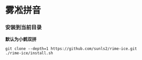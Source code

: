 # 雾凇拼音

### 安装到当前目录

**默认为小鹤双拼**

```shell
git clone --depth=1 https://github.com/sunls2/rime-ice.git
./rime-ice/install.sh
```
